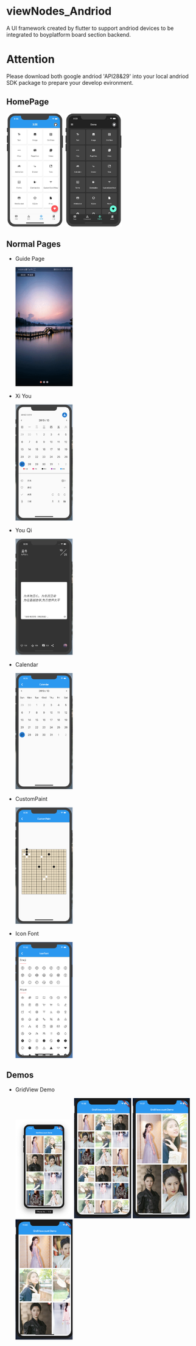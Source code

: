 # viewNodes_Andriod

A UI framework created by flutter to support andriod devices to be integrated to boyplatform board section backend.


# Attention

Please download both google andriod 'API28&29' into your local andriod SDK package to prepare your develop evironment.


## HomePage

<div>
   <img src="flutterBash/captures/home_demo.png" width="150"/> 
   <img src="flutterBash/captures/home_demo_dark.png" width="150"/> 
</div>





## Normal Pages

- Guide Page
  
  <img src="flutterBash/captures/page/guide.gif" width="150"/>
  
- Xi You

  <img src="flutterBash/captures/products/xiyou.png" width="150"/>

- You Qi

  <img src="flutterBash/captures/products/youqi.png" width="150"/>
  
- Calendar

  <img src="flutterBash/captures/page/calendar.png" width="150"/>
  
- CustomPaint

  <img src="flutterBash/captures/page/custompaint.png" width="150"/>
  
- Icon Font
  
  <img src="flutterBash/captures/packages/IconFont.png" width="150"/>
  
## Demos

- GridView Demo
  
  <div>
     <img src="flutterBash/captures/demos/gridview_count_basic.png" width="150"/>
     <img src="flutterBash/captures/demos/gridview_count_3.png" width="150"/>
     <img src="flutterBash/captures/demos/gridview_count_aspect_ratio.png" width="150"/>
     <img src="flutterBash/captures/demos/gridview_count_axis.png" width="150"/>
  </div>
  







